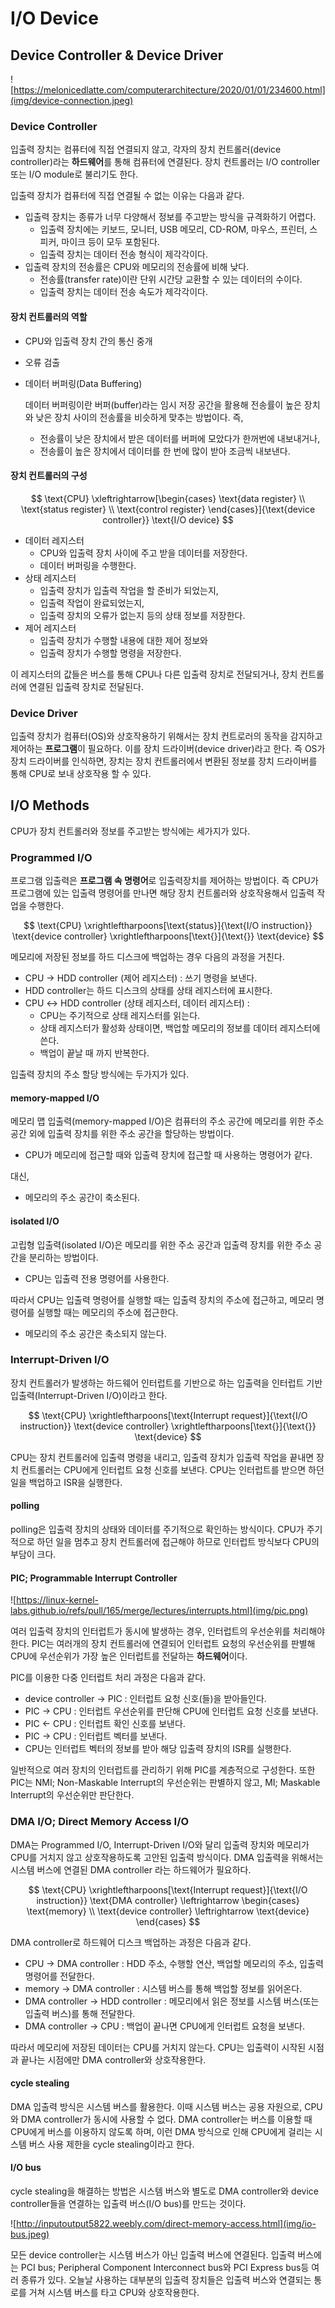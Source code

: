 # I/O Device

## Device Controller & Device Driver

![https://melonicedlatte.com/computerarchitecture/2020/01/01/234600.html](img/device-connection.jpeg)

### Device Controller
입출력 장치는 컴퓨터에 직접 연결되지 않고, 각자의 장치 컨트롤러(device controller)라는 **하드웨어**를 통해 컴퓨터에 연결된다. 장치 컨트롤러는 I/O controller 또는 I/O module로 불리기도 한다. 

입출력 장치가 컴퓨터에 직접 연결될 수 없는 이유는 다음과 같다.
- 입출력 장치는 종류가 너무 다양해서 정보를 주고받는 방식을 규격화하기 어렵다.
    - 입출력 장치에는 키보드, 모니터, USB 메모리, CD-ROM, 마우스, 프린터, 스피커, 마이크 등이 모두 포함된다.
    - 입출력 장치는 데이터 전송 형식이 제각각이다.
- 입출력 장치의 전송률은 CPU와 메모리의 전송률에 비해 낮다.
    - 전송률(transfer rate)이란 단위 시간당 교환할 수 있는 데이터의 수이다.
    - 입출력 장치는 데이터 전송 속도가 제각각이다.

#### 장치 컨트롤러의 역할

- CPU와 입출력 장치 간의 통신 중개
- 오류 검출
- 데이터 버퍼링(Data Buffering)

    데이터 버퍼링이란 버퍼(buffer)라는 임시 저장 공간을 활용해 전송률이 높은 장치와 낮은 장치 사이의 전송률을 비슷하게 맞추는 방법이다. 즉,
    - 전송률이 낮은 장치에서 받은 데이터를 버퍼에 모았다가 한꺼번에 내보내거나,
    - 전송률이 높은 장치에서 데이터를 한 번에 많이 받아 조금씩 내보낸다.

#### 장치 컨트롤러의 구성

$$
\text{CPU} 
\xleftrightarrow[\begin{cases}
        \text{data register} \\
        \text{status register} \\
        \text{control register}
    \end{cases}]{\text{device controller}} 
\text{I/O device}
$$

- 데이터 레지스터 
    - CPU와 입출력 장치 사이에 주고 받을 데이터를 저장한다.
    - 데이터 버퍼링을 수행한다.
- 상태 레지스터
    - 입출력 장치가 입출력 작업을 할 준비가 되었는지, 
    - 입출력 작업이 완료되었는지, 
    - 입출력 장치의 오류가 없는지 등의 상태 정보를 저장한다.
- 제어 레지스터 
    - 입출력 장치가 수행할 내용에 대한 제어 정보와 
    - 입출력 장치가 수행할 명령을 저장한다.

이 레지스터의 값들은 버스를 통해 CPU나 다른 입출력 장치로 전달되거나, 장치 컨트롤러에 연결된 입출력 장치로 전달된다.

### Device Driver

입출력 장치가 컴퓨터(OS)와 상호작용하기 위해서는 장치 컨트로러의 동작을 감지하고 제어하는 **프로그램**이 필요하다. 이를 장치 드라이버(device driver)라고 한다. 즉 OS가 장치 드라이버를 인식하면, 장치는 장치 컨트롤러에서 변환된 정보를 장치 드라이버를 통해 CPU로 보내 상호작용 할 수 있다. 



## I/O Methods
CPU가 장치 컨트롤러와 정보를 주고받는 방식에는 세가지가 있다.

### Programmed I/O

프로그램 입출력은 **프로그램 속 명령어**로 입출력장치를 제어하는 방법이다. 즉 CPU가 프로그램에 있는 입출력 명령어를 만나면 해당 장치 컨트롤러와 상호작용해서 입출력 작업을 수행한다.

$$
\text{CPU} \xrightleftharpoons[\text{status}]{\text{I/O instruction}} \text{device controller} \xrightleftharpoons[\text{}]{\text{}} \text{device}
$$

메모리에 저장된 정보를 하드 디스크에 백업하는 경우 다음의 과정을 거친다.
- CPU $\rightarrow$ HDD controller (제어 레지스터) : 쓰기 명령을 보낸다.
- HDD controller는 하드 디스크의 상태를 상태 레지스터에 표시한다.
- CPU $\leftrightarrow$ HDD controller (상태 레지스터, 데이터 레지스터) :
    - CPU는 주기적으로 상태 레지스터를 읽는다.
    - 상태 레지스터가 활성화 상태이면, 백업할 메모리의 정보를 데이터 레지스터에 쓴다.
    - 백업이 끝날 때 까지 반복한다.


입출력 장치의 주소 할당 방식에는 두가지가 있다. 

#### memory-mapped I/O
메모리 맵 입출력(memory-mapped I/O)은 컴퓨터의 주소 공간에 메모리를 위한 주소 공간 외에 입출력 장치를 위한 주소 공간을 할당하는 방법이다. 
- CPU가 메모리에 접근할 때와 입출력 장치에 접근할 때 사용하는 명령어가 같다.

대신,
- 메모리의 주소 공간이 축소된다. 

#### isolated I/O
고립형 입출력(isolated I/O)은 메모리를 위한 주소 공간과 입출력 장치를 위한 주소 공간을 분리하는 방법이다. 
- CPU는 입출력 전용 명령어를 사용한다.

따라서 CPU는 입출력 명령어를 실행할 때는 입출력 장치의 주소에 접근하고, 메모리 명령어를 실행할 때는 메모리의 주소에 접근한다.
- 메모리의 주소 공간은 축소되지 않는다.

### Interrupt-Driven I/O

장치 컨트롤러가 발생하는 하드웨어 인터럽트를 기반으로 하는 입출력을 인터럽트 기반 입출력(Interrupt-Driven I/O)이라고 한다. 

$$
\text{CPU} \xrightleftharpoons[\text{Interrupt request}]{\text{I/O instruction}} \text{device controller} \xrightleftharpoons[\text{}]{\text{}} \text{device}
$$

CPU는 장치 컨트롤러에 입출력 명령을 내리고, 입출력 장치가 입출력 작업을 끝내면 장치 컨트롤러는 CPU에게 인터럽트 요청 신호를 보낸다. CPU는 인터럽트를 받으면 하던 일을 백업하고 ISR을 실행한다.

#### polling
polling은 입출력 장치의 상태와 데이터를 주기적으로 확인하는 방식이다. CPU가 주기적으로 하던 일을 멈추고 장치 컨트롤러에 접근해야 하므로 인터럽트 방식보다 CPU의 부담이 크다.

#### PIC; Programmable Interrupt Controller

![https://linux-kernel-labs.github.io/refs/pull/165/merge/lectures/interrupts.html](img/pic.png)

여러 입출력 장치의 인터럽트가 동시에 발생하는 경우, 인터럽트의 우선순위를 처리해야 한다. PIC는 여러개의 장치 컨트롤러에 연결되어 인터럽트 요청의 우선순위를 판별해 CPU에 우선순위가 가장 높은 인터럽트를 전달하는 **하드웨어**이다.  

PIC를 이용한 다중 인터럽트 처리 과정은 다음과 같다.
- device controller $\rightarrow$ PIC : 인터럽트 요청 신호(들)을 받아들인다.
- PIC $\rightarrow$ CPU : 인터럽트 우선순위를 판단해 CPU에 인터럽트 요청 신호를 보낸다.
- PIC $\leftarrow$ CPU : 인터럽트 확인 신호를 보낸다.
- PIC $\rightarrow$ CPU : 인터럽트 벡터를 보낸다.
- CPU는 인터럽트 벡터의 정보를 받아 해당 입출력 장치의 ISR를 실행한다.

일반적으로 여러 장치의 인터럽트를 관리하기 위해 PIC를 계층적으로 구성한다. 또한 PIC는 NMI; Non-Maskable Interrupt의 우선순위는 판별하지 않고, MI; Maskable Interrupt의 우선순위만 판단한다.


### DMA I/O; Direct Memory Access I/O

DMA는 Programmed I/O, Interrupt-Driven I/O와 달리 입출력 장치와 메모리가 CPU를 거치지 않고 상호작용하도록 고안된 입출력 방식이다. DMA 입출력을 위해서는 시스템 버스에 연결된 DMA controller 라는 하드웨어가 필요하다. 

$$
\text{CPU} \xrightleftharpoons[\text{Interrupt request}]{\text{I/O instruction}} \text{DMA controller} \leftrightarrow \begin{cases} \text{memory} \\ \text{device controller} \leftrightarrow \text{device} \end{cases}
$$

DMA controller로 하드웨어 디스크 백업하는 과정은 다음과 같다.
- CPU $\rightarrow$ DMA controller : HDD 주소, 수행할 연산, 백업할 메모리의 주소, 입출력 명령어를 전달한다.
- memory $\rightarrow$ DMA controller : 시스템 버스를 통해 백업할 정보를 읽어온다. 
- DMA controller $\rightarrow$ HDD controller : 메모리에서 읽은 정보를 시스템 버스(또는 입출력 버스)를 통해 전달한다.
- DMA controller $\rightarrow$ CPU : 백업이 끝나면 CPU에게 인터럽트 요청을 보낸다.

따라서 메모리에 저장된 데이터는 CPU를 거치지 않는다. CPU는 입출력이 시작된 시점과 끝나는 시점에만 DMA controller와 상호작용한다. 

#### cycle stealing
DMA 입출력 방식은 시스템 버스를 활용한다. 이때 시스템 버스는 공용 자원으로, CPU와 DMA controller가 동시에 사용할 수 없다. DMA controller는 버스를 이용할 때 CPU에게 버스를 이용하지 않도록 하며, 이런 DMA 방식으로 인해 CPU에게 걸리는 시스템 버스 사용 제한을 cycle stealing이라고 한다.

#### I/O bus
cycle stealing을 해결하는 방법은 시스템 버스와 별도로 DMA controller와 device controller들을 연결하는 입출력 버스(I/O bus)를 만드는 것이다. 

![http://inputoutput5822.weebly.com/direct-memory-access.html](img/io-bus.jpeg)

모든 device controller는 시스템 버스가 아닌 입출력 버스에 연결된다. 입출력 버스에는 PCI bus; Peripheral Component Interconnect bus와 PCI Express bus등 여러 종류가 있다. 오늘날 사용하는 대부분의 입출력 장치들은 입출력 버스와 연결되는 통로를 거쳐 시스템 버스를 타고 CPU와 상호작용한다.